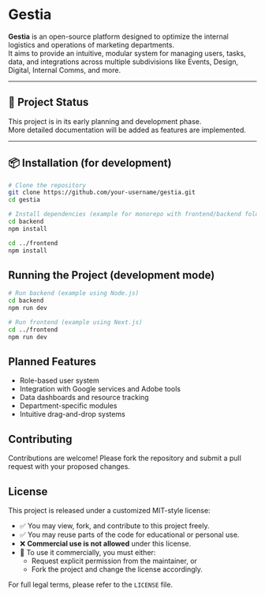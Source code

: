 # Gestia

**Gestia** is an open-source platform designed to optimize the internal logistics and operations of marketing departments.  
It aims to provide an intuitive, modular system for managing users, tasks, data, and integrations across multiple subdivisions like Events, Design, Digital, Internal Comms, and more.

---

## 🚀 Project Status

This project is in its early planning and development phase.  
More detailed documentation will be added as features are implemented.

---

## 📦 Installation (for development)

```bash
# Clone the repository
git clone https://github.com/your-username/gestia.git
cd gestia

# Install dependencies (example for monorepo with frontend/backend folders)
cd backend
npm install

cd ../frontend
npm install
```

## Running the Project (development mode)

```bash
# Run backend (example using Node.js)
cd backend
npm run dev

# Run frontend (example using Next.js)
cd ../frontend
npm run dev
```

## Planned Features
- Role-based user system
- Integration with Google services and Adobe tools
- Data dashboards and resource tracking
- Department-specific modules
- Intuitive drag-and-drop systems

## Contributing
Contributions are welcome!
Please fork the repository and submit a pull request with your proposed changes.

## License

This project is released under a customized MIT-style license:

- ✅ You may view, fork, and contribute to this project freely.
- ✅ You may reuse parts of the code for educational or personal use.
- ❌ **Commercial use is not allowed** under this license.
- 🔁 To use it commercially, you must either:
  - Request explicit permission from the maintainer, or
  - Fork the project and change the license accordingly.

For full legal terms, please refer to the `LICENSE` file.
